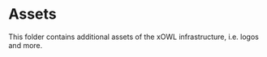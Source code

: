 # Assets #

This folder contains additional assets of the xOWL infrastructure, i.e. logos and more.
